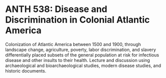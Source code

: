 # ANTH 538: Disease and Discrimination in Colonial Atlantic America

Colonization of Atlantic America between 1500 and 1900, through landscape change, agriculture, poverty, labor discrimination, and slavery differentially placed subsets of the general population at risk for infectious disease and other insults to their health. Lecture and discussion using archaeological and bioarchaeological studies, modern disease studies, and historic documents.